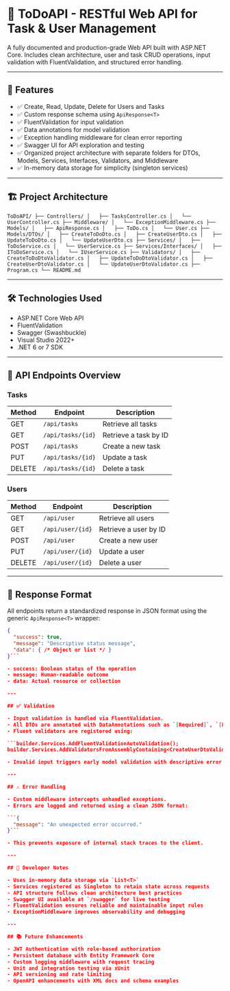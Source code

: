# 📝 ToDoAPI - RESTful Web API for Task & User Management

A fully documented and production-grade Web API built with ASP.NET Core. Includes clean architecture, user and task CRUD operations, input validation with FluentValidation, and structured error handling.

---

## 🚀 Features

- ✅ Create, Read, Update, Delete for Users and Tasks  
- ✅ Custom response schema using `ApiResponse<T>`  
- ✅ FluentValidation for input validation  
- ✅ Data annotations for model validation  
- ✅ Exception handling middleware for clean error reporting  
- ✅ Swagger UI for API exploration and testing  
- ✅ Organized project architecture with separate folders for DTOs, Models, Services, Interfaces, Validators, and Middleware  
- ✅ In-memory data storage for simplicity (singleton services)

---

## 🏗 Project Architecture
```ToDoAPI/ ├── Controllers/ │   ├── TasksController.cs │   └── UserController.cs ├── Middleware/ │   └── ExceptionMiddleware.cs ├── Models/ │   ├── ApiResponse.cs │   ├── ToDo.cs │   └── User.cs ├── Models/DTOs/ │   ├── CreateToDoDto.cs │   ├── CreateUserDto.cs │   ├── UpdateToDoDto.cs │   └── UpdateUserDto.cs ├── Services/ │   ├── ToDoService.cs │   └── UserService.cs ├── Services/Interfaces/ │   ├── IToDoService.cs │   └── IUserService.cs ├── Validators/ │   ├── CreateToDoDtoValidator.cs │   ├── UpdateToDoDtoValidator.cs │   ├── CreateUserDtoValidator.cs │   └── UpdateUserDtoValidator.cs ├── Program.cs └── README.md```

---

## 🛠 Technologies Used

- ASP.NET Core Web API  
- FluentValidation  
- Swagger (Swashbuckle)  
- Visual Studio 2022+  
- .NET 6 or 7 SDK  

---

## 🧪 API Endpoints Overview

### Tasks

| Method | Endpoint            | Description             |
|--------|---------------------|-------------------------|
| GET    | `/api/tasks`        | Retrieve all tasks      |
| GET    | `/api/tasks/{id}`   | Retrieve a task by ID   |
| POST   | `/api/tasks`        | Create a new task       |
| PUT    | `/api/tasks/{id}`   | Update a task           |
| DELETE | `/api/tasks/{id}`   | Delete a task           |

### Users

| Method | Endpoint            | Description             |
|--------|---------------------|-------------------------|
| GET    | `/api/user`         | Retrieve all users      |
| GET    | `/api/user/{id}`    | Retrieve a user by ID   |
| POST   | `/api/user`         | Create a new user       |
| PUT    | `/api/user/{id}`    | Update a user           |
| DELETE | `/api/user/{id}`    | Delete a user           |

---

## 🔐 Response Format

All endpoints return a standardized response in JSON format using the generic `ApiResponse<T>` wrapper:

```json
{
  "success": true,
  "message": "Descriptive status message",
  "data": { /* Object or list */ }
}```

- success: Boolean status of the operation
- message: Human-readable outcome
- data: Actual resource or collection

---

## ✅ Validation

- Input validation is handled via FluentValidation.
- All DTOs are annotated with DataAnnotations such as `[Required]`, `[EmailAddress]`, and `[MinLength]`.
- Fluent validators are registered using:

```builder.Services.AddFluentValidationAutoValidation();
builder.Services.AddValidatorsFromAssemblyContaining<CreateUserDtoValidator>();```

- Invalid input triggers early model validation with descriptive error messages.

---

## ⚠️ Error Handling

- Custom middleware intercepts unhandled exceptions.
- Errors are logged and returned using a clean JSON format:

```{
  "message": "An unexpected error occurred."
}```

- This prevents exposure of internal stack traces to the client.

---

## 🧰 Developer Notes

- Uses in-memory data storage via `List<T>`
- Services registered as Singleton to retain state across requests
- API structure follows clean architecture best practices
- Swagger UI available at `/swagger` for live testing
- FluentValidation ensures reliable and maintainable input rules
- ExceptionMiddleware improves observability and debugging

---

## 📚 Future Enhancements

- JWT Authentication with role-based authorization
- Persistent database with Entity Framework Core
- Custom logging middleware with request tracing
- Unit and integration testing via xUnit
- API versioning and rate limiting
- OpenAPI enhancements with XML docs and schema examples

